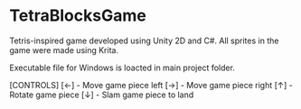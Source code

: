 # TetraBlocksGame
Tetris-inspired game developed using Unity 2D and C#. All sprites in the game were made using Krita. 

Executable file for Windows is loacted in main project folder.

[CONTROLS]
[←] - Move game piece left
[→] - Move game piece right
[↑] - Rotate game piece
[↓] - Slam game piece to land
